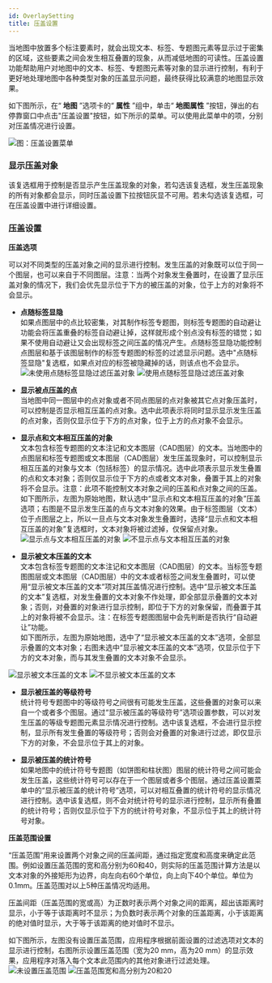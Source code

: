```yaml
---
id: OverlaySetting
title: 压盖设置
---
```

当地图中放置多个标注要素时，就会出现文本、标签、专题图元素等显示过于密集的区域，这些要素之间会发生相互叠置的现象，从而减低地图的可读性。压盖设置功能帮助用户对地图中的文本、标签、专题图元素等对象的显示进行控制，有利于更好地处理地图中各种类型对象的压盖显示问题，最终获得比较满意的地图显示效果。

如下图所示，在“ **地图** ”选项卡的“ **属性** ”组中，单击“ **地图属性**
”按钮，弹出的右停靠窗口中点击"压盖设置"按钮，如下所示的菜单。可以使用此菜单中的项，分别对压盖情况进行设置。

![图：压盖设置菜单 ](img/SettingMenu.png)  

  
###  **显示压盖对象**

该复选框用于控制是否显示产生压盖现象的对象，若勾选该复选框，发生压盖现象的所有对象都会显示，同时压盖设置下拉按钮灰显不可用。若未勾选该复选框，可在压盖设置中进行详细设置。

###  **压盖设置**

**压盖选项**

可以对不同类型的压盖对象之间的显示进行控制。发生压盖的对象既可以位于同一个图层，也可以来自于不同图层。注意：当两个对象发生叠置时，在设置了显示压盖对象的情况下，我们会优先显示位于下方的被压盖的对象，位于上方的对象将不会显示。

  * **点随标签显隐**  
如果点图层中的点比较密集，对其制作标签专题图，则标签专题图的自动避让功能会将压盖重叠的标签自动避让掉，这样就形成个别点没有标签的错觉；如果不使用自动避让又会出现标签之间压盖的情况产生。点随标签显隐功能控制点图层和基于该图层制作的标签专题图的标签的过滤显示问题。选中"点随标签显隐"复选框，如果点对应的标签被隐藏掉的话，则该点也不会显示。  
![未使用点随标签显隐过滤压盖对象](img/pointvoid1.png)  ![使用点随标签显隐过滤压盖对象 ](img/pointvoid2.png)  
 
  * **显示被点压盖的点**  
当地图中同一图层中的点对象或者不同点图层的点对象被其它点对象压盖时，可以控制是否显示相互压盖的点对象。选中此项表示将同时显示显示发生压盖的点对象，否则仅显示位于下方的点对象，位于上方的点对象不会显示。

  * **显示点和文本相互压盖的对象**  
文本包含标签专题图的文本注记和文本图层（CAD图层）的文本。当地图中的点图层和标签专题图或文本图层（CAD图层）发生压盖现象时，可以控制显示相互压盖的对象与文本（包括标签）的显示情况。选中此项表示显示发生叠置的点和文本对象；否则仅显示位于下方的点或者文本对象，叠置于其上的对象将不会显示。注意：此项不能控制文本对象之间的压盖和点对象之间的压盖。  
如下图所示，左图为原始地图，默认选中“显示点和文本相互压盖的对象”压盖选项；右图是不显示发生压盖的点与文本对象的效果。由于标签图层（文本）位于点图层之上，所以一旦点与文本对象发生叠置时，选择“显示点和文本相互压盖的对象”复选框时，文本对象将被过滤掉，仅保留点对象。  
![显示点与文本相互压盖的对象](img/original.png)  ![不显示点与文本相互压盖的对象](img/PointText.png)  

  * **显示被文本压盖的文本**  
文本包含标签专题图的文本注记和文本图层（CAD图层）的文本。当标签专题图图层或文本图层（CAD图层）中的文本或者标签之间发生叠置时，可以使用“显示被文本压盖的文本”项对其压盖情况进行控制。选中“显示被文本压盖的文本”复选框，对发生叠置的文本对象不作处理，即全部显示叠置的文本对象；否则，对叠置的对象进行显示控制，即位于下方的对象保留，而叠置于其上的对象将被不会显示。注：在标签专题图图层中会先判断是否执行“自动避让”功能。  
如下图所示，左图为原始地图，选中了“显示被文本压盖的文本”选项，全部显示叠置的文本对象；右图未选中“显示被文本压盖的文本”选项，仅显示位于下方的文本对象，而与其发生叠置的文本对象不会显示。

![显示被文本压盖的文本](img/original.png)  ![不显示被文本压盖的文本 ](img/TextText.png)  

  * **显示被压盖的等级符号**  
统计符号专题图中的等级符号之间很有可能发生压盖，这些叠置的对象可以来自一个或者多个图层。通过“显示被压盖的等级符号”选项设置参数，可以对发生压盖的等级专题图元素显示情况进行控制。选中该复选框，不会进行显示控制，显示所有发生叠置的等级符号；否则会对叠置的对象进行过滤，即仅显示下方的对象，不会显示位于其上的对象。

  * **显示被压盖的统计符号**  
如果地图中的统计符号专题图（如饼图和柱状图）图层的统计符号之间可能会发生压盖，这些统计符号可以存在于一个图层或者多个图层。通过压盖设置菜单中的“显示被压盖的统计符号”选项，可以对相互叠置的统计符号的显示情况进行控制。选中该复选框，则不会对统计符号的显示进行控制，显示所有叠置的统计符号；否则仅显示位于下方的统计符号对象，不显示位于其上的统计符号对象。

**压盖范围设置**  

“压盖范围”用来设置两个对象之间的压盖间距，通过指定宽度和高度来确定此范围。例如设置压盖范围的宽和高分别为60和40，则实际的压盖范围计算方法是以文本对象的外接矩形为边界，向左向右60个单位，向上向下40个单位。单位为0.1mm。压盖范围对以上5种压盖情况均适用。  

压盖间距（压盖范围的宽或高）为正数时表示两个对象之间的距离，超出该距离时显示，小于等于该距离时不显示；为负数时表示两个对象的压盖距离，小于该距离的绝对值时显示，大于等于该距离的绝对值时不显示。  

如下图所示，左图没有设置压盖范围，应用程序根据前面设置的过滤选项对文本的显示进行控制，右图所示设置压盖范围（宽为20 mm，高为20
mm）的显示效果，应用程序对落入每个文本此范围内的其他对象进行过滤处理。  
![未设置压盖范围](img/TextText.png)  ![压盖范围宽和高分别为20和20](img/Buffer.png)
  

 

